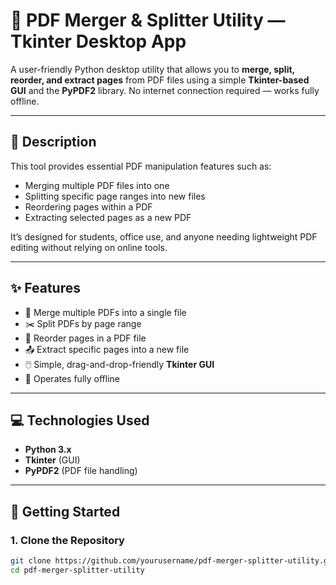 # 📄 PDF Merger & Splitter Utility — Tkinter Desktop App

A user-friendly Python desktop utility that allows you to **merge, split, reorder, and extract pages** from PDF files using a simple **Tkinter-based GUI** and the **PyPDF2** library. No internet connection required — works fully offline.

---

## 📝 Description

This tool provides essential PDF manipulation features such as:

- Merging multiple PDF files into one
- Splitting specific page ranges into new files
- Reordering pages within a PDF
- Extracting selected pages as a new PDF

It’s designed for students, office use, and anyone needing lightweight PDF editing without relying on online tools.

---

## ✨ Features

- 📎 Merge multiple PDFs into a single file
- ✂️ Split PDFs by page range
- 🔁 Reorder pages in a PDF file
- 📤 Extract specific pages into a new file
- 🖱️ Simple, drag-and-drop-friendly **Tkinter GUI**
- 💾 Operates fully offline

---

## 💻 Technologies Used

- **Python 3.x**
- **Tkinter** (GUI)
- **PyPDF2** (PDF file handling)

---

## 🚀 Getting Started

### 1. Clone the Repository

```bash
git clone https://github.com/yourusername/pdf-merger-splitter-utility.git
cd pdf-merger-splitter-utility

